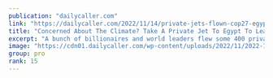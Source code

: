 ```yaml
---
publication: "dailycaller.com"
link: "https://dailycaller.com/2022/11/14/private-jets-flown-cop27-egypt/"
title: "Concerned About The Climate? Take A Private Jet To Egypt To Learn How You Can Help Save The Planet"
excerpt: "A bunch of billionaires and world leaders flew some 400 private jets to Egypt in November to prevaricate pointlessly about climate change."
image: "https://cdn01.dailycaller.com/wp-content/uploads/2022/11/2022-11-07T185340Z_567712032_RC24HX92SD7C_RTRMADP_3_CLIMATE-UN-scaled-e1668442052576.jpg"
group: pro
rank: 15
---
```

